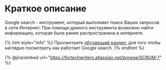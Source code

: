 # Краткое описание

Google search - инструмент, который выполняет поиск Ваших запросов в сети Интернет. При помощи данного инструмента возможно найти информацию, которая была ранее распространена в интернете.

{% hint style="info" %}
Просмотрите [обучающий раздел](tutorialy/pervyi-shag-k-poisku.md), для того чтобы наглядно посмотреть как работает Google search.
{% endhint %}

{% @jira/embed url="https://fortechwriters.atlassian.net/browse/SCRUM-1" %}
